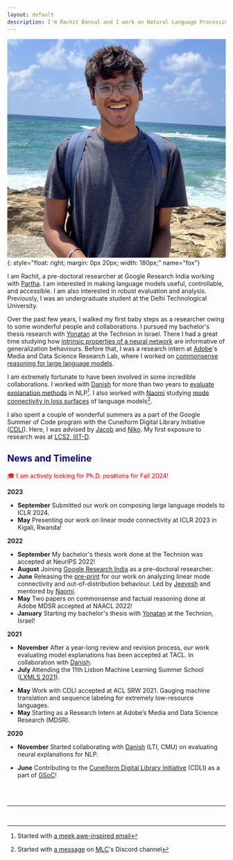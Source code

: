 ```yaml
---
layout: default
description: I'm Rachit Bansal and I work on Natural Language Processing. More details inside!
---
```


<!-- (comment) the image below can be found in img folder of this very project-->
![i_am_rachit](./img/people/me.png){: style="float: right; margin: 0px 20px; width: 180px;" name="fox"}


I am Rachit, a pre-doctoral researcher at Google Research India working with [Partha](https://parthatalukdar.github.io/). I am interested in making language models useful, controllable, and accessible. I am also interested in robust evaluation and analysis. Previously, I was an undergraduate student at the Delhi Technological University.

Over the past few years, I walked my first baby steps as a researcher owing to some wonderful people and collaborations. I pursued my bachelor's thesis research with [Yonatan](http://www.cs.technion.ac.il/~belinkov/) at the Technion in Israel. There I had a great time studying how [intrinsic properties of a neural network](https://rachitbansal.github.io/information-measures) are informative of generalization behaviours. Before that, I was a research intern at [Adobe](https://research.adobe.com/)'s Media and Data Science Research Lab, where I worked on [commonsense reasoning for large language models](https://aclanthology.org/2022.naacl-main.83/).

I am extremely fortunate to have been involved in some incredible collaborations. I worked with [Danish](https://www.cs.cmu.edu/~ddanish/) for more than two years to [evaluate explanation methods](https://direct.mit.edu/tacl/article/doi/10.1162/tacl_a_00465/110436/Evaluating-Explanations-How-Much-Do-Explanations) in NLP[^1]. I also worked with [Naomi](https://nsaphra.net/) studying [mode connectivity in loss surfaces](https://openreview.net/forum?id=hY6M0JHl3uL) of language models[^2].

I also spent a couple of wonderful summers as a part of the Google Summer of Code program with the Cuneiform Digital Library Initiative ([CDLI](https://cdli.ucla.edu/)). Here, I was advised by [Jacob](https://www.wolfson.ox.ac.uk/person/jacob-dahl) and [Niko](https://www.english-linguistics.de/nschenk/). My first exposure to research was at [LCS2, IIIT-D](https://www.lcs2.in/).

## <span style="color:darkblue">News and Timeline </span>
<span style="color:red">🎓 I am actively looking for Ph.D. positions for Fall 2024!</span>

**2023**
* **September**  Submitted our work on composing large language models to ICLR 2024.
* **May**  Presenting our work on linear mode connectivity at ICLR 2023 in Kigali, Rwanda!

**2022**
* **September**  My bachelor's thesis work done at the Technion was accepted at NeurIPS 2022!
* **August**  Joining [Google Research India](https://research.google/locations/india/) as a pre-doctoral researcher.
* **June**    Releasing the [pre-print](https://arxiv.org/abs/2205.12411) for our work on analyzing linear mode connectivity and out-of-distribution behaviour. Led by [Jeevesh](https://github.com/Jeevesh8) and mentored by [Naomi](http://nsaphra.github.io/).
* **May**     Two papers on commonsense and factual reasoning done at Adobe MDSR accepted at NAACL 2022!
* **January** Starting my bachelor's thesis with [Yonatan](http://www.cs.technion.ac.il/~belinkov/) at the Technion, Israel!

**2021**
* **November**  After a year-long review and revision process, our work evaluating model explanations has been accepted at TACL. In collaboration with [Danish](https://www.cs.cmu.edu/~ddanish/).
* **July**    Attending the 11th Lisbon Machine Learning Summer School ([LXMLS 2021](http://lxmls.it.pt/2021/)).
<!-- * June 2021:    Volunteering at NAACL 2021. -->
* **May**     Work with CDLI accepted at ACL SRW 2021. Gauging machine translation and sequence labeling for extremely low-resource languages. 
* **May**     Starting as a Research Intern at Adobe’s Media and Data Science Research (MDSR).
<!-- * May 2021:     Volunteering at ICLR 2021. -->
<!-- * **February**  My first research paper accepted at PAKDD 2021. Detecting fake news early, with [Prof. Tanmoy Chakraborty](http://faculty.iiitd.ac.in/~tanmoy/) and [William Scott](https://www.linkedin.com/in/williamscottp/). -->

**2020**
* **November**  Started collaborating with [Danish](https://www.cs.cmu.edu/~ddanish/) (LTI, CMU) on evaluating neural explanations for NLP.
<!-- * Nov 2020:     Volunteering at EMNLP 2020. -->
* **June**    Contributing to the [Cuneiform Digital Library Initiative](https://cdli.ucla.edu/) (CDLI) as a part of [GSoC](https://summerofcode.withgoogle.com/)!
<!-- * June 2020:    Volunteering at ACL 2020. -->
<!-- * **May**     Joined [LCS2](http://lcs2.iiitd.edu.in/), IIIT-D as a Research Intern. Working on closed-domain misinformation detection across social networks. -->
<!-- * May 2019:     Serving as a Teaching Assistant for the Machine Learning course at Coding Blocks. With [Prateek](http://www.prateeknarang.com/) and [Manu](https://www.manuspillai.in/). -->


<br><br>
***
<br>

[^1]: Started with [a meek awe-inspired email](https://rachitbansal.github.io/img/danish-email.png)
[^2]: Started with [a message](https://rachitbansal.github.io/img/naomi-discord.jpeg) on [MLC](https://mlcollective.org/)'s Discord channel
